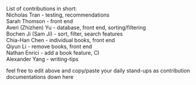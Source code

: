 List of contributions in short:  
Nicholas Tran - testing, recommendations  
Sarah Thomson - front end  
Averi (Zhizhen) Yu - database, front end, sorting/filtering  
Bochen Ji (Sam Ji) - sort, filter, search features  
Chia-Han Chen - individual books, front end  
Qiyun Li - remove books, front end  
Nathan Enrici - add a book feature, CI  
Alexander Yang - writing-tips  
  
feel free to edit above and copy/paste your daily stand-ups as contribution documentations down here  
<!-- feel free to copy paste your daily stand-ups as contribution documentations down here  -->
